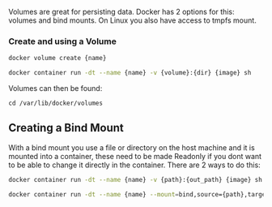 Volumes are great for persisting data. Docker has 2 options for this: volumes and bind mounts. On Linux you also have access to tmpfs mount.


### Create and using a Volume

```sh
docker volume create {name}
```

```sh
docker container run -dt --name {name} -v {volume}:{dir} {image} sh
```

Volumes can then be found:

```cd
cd /var/lib/docker/volumes
```

## Creating a Bind Mount

With a bind mount you use a file or directory on the host machine and it is mounted into a container, these need to be made Readonly if you dont want to be able to change it directly in the container. There are 2 ways to do this:

```sh
docker container run -dt --name {name} -v {path}:{out_path} {image} sh
```

```sh
docker container run -dt --name {name} --mount=bind,source={path},target={path} {image} sh
```